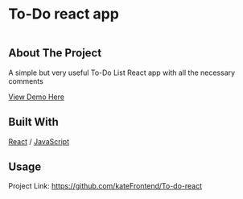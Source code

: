 <div>
  <h1>To-Do react app</h1> 
  <img src="" alt="" width="auto">
</div>

<!-- ABOUT THE PROJECT -->
## About The Project
<p>A simple but very useful To-Do List React app with all the necessary comments</p>
<p></p>

  <p>
    <a href="№">View Demo Here</a>
  </p>

## Built With

[React](https://reactjs.org/) / [JavaScript](https://www.w3schools.com/js/)
 
<!-- USAGE EXAMPLES -->
## Usage

<p></p>
<p></p>
<p></p>
<p></p>
<p></p>

Project Link: https://github.com/kateFrontend/To-do-react